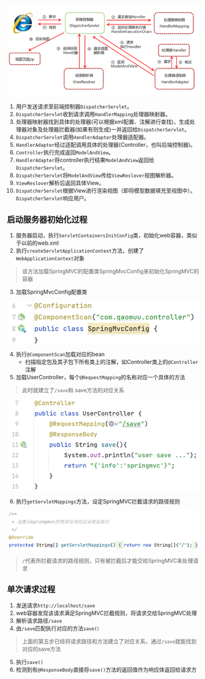 

![](assets/SpringMVC执行流程/f5e0f97420686206b449cc251b36603e_MD5.png)


1. 用户发送请求至前端控制器`DispatcherServlet`。
2. `DispatcherServlet`收到请求调用`HandlerMapping`处理器映射器。
3. 处理器映射器找到具体的处理器(可以根据xml配置、注解进行查找)，生成处理器对象及处理器拦截器(如果有则生成)一并返回给`DispatcherServlet`。
4. `DispatcherServlet`调用`HandlerAdapter`处理器适配器。
5. `HandlerAdapter`经过适配调用具体的处理器(Controller，也叫后端控制器)。
6. `Controller`执行完成返回`ModelAndView`。
7. `HandlerAdapter`将controller执行结果`ModelAndView`返回给`DispatcherServlet`。
8. `DispatcherServlet`将`ModelAndView`传给`ViewReslover`视图解析器。
9. `ViewReslover`解析后返回具体View。
10. `DispatcherServlet`根据View进行渲染视图（即将模型数据填充至视图中）。`DispatcherServlet`响应用户。



## 启动服务器初始化过程

1. 服务器启动，执行`ServletContainersInitConfig`类，初始化web容器，类似于以前的web.xml
2. 执行`createServletApplicationContext`方法，创建了`WebApplicationContext`对象

> 该方法加载SpringMVC的配置类SpringMvcConfig来初始化SpringMVC的容器

3. 加载SpringMvcConfig配置类

![](assets/SpringMVC执行流程/2b52da75502cb1e675a3bbf236012182_MD5.png)


4. 执行`@ComponentScan`加载对应的bean
   * 扫描指定包及其子包下所有类上的注解，如Controller类上的`@Controller`注解
5. 加载UserController，每个`@RequestMapping`的名称对应一个具体的方法

> 此时就建立了`/save`和 save方法的对应关系

![](assets/SpringMVC执行流程/c805bf67d968e670622dcf28233121a3_MD5.png)



6. 执行`getServletMappings`方法，设定SpringMVC拦截请求的路径规则

![](assets/SpringMVC执行流程/e6dce665f83a2c068fc87007b5febc7c_MD5.png)

> `/`代表所拦截请求的路径规则，只有被拦截后才能交给SpringMVC来处理请求

## 单次请求过程

1. 发送请求`http://localhost/save`
2. web容器发现该请求满足SpringMVC拦截规则，将请求交给SpringMVC处理
3. 解析请求路径`/save`
4. 由`/save`匹配执行对应的方法`save(）`

> 上面的第五步已经将请求路径和方法建立了对应关系，通过`/save`就能找到对应的save方法

5. 执行`save()`
6. 检测到有`@ResponseBody`直接将`save()`方法的返回值作为响应体返回给请求方



